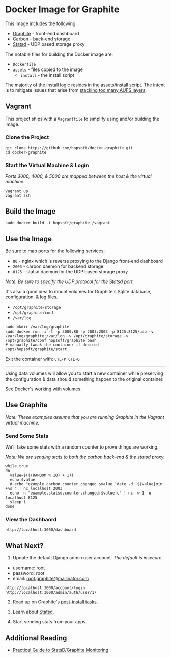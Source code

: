# Docker Image for Graphite

This image includes the following.

* [Graphite](http://graphite.readthedocs.org/en/latest/) - front-end dashboard
* [Carbon](http://graphite.readthedocs.org/en/latest/carbon-daemons.html) - back-end storage
* [Statsd](https://github.com/etsy/statsd/wiki) - UDP based storage proxy

The notable files for building the Docker image are:

* `Dockerfile`
* `assets` - files copied to the image
  * `install` - the install script

The majority of the install logic resides in the
[assets/install](https://github.com/hopsoft/docker-graphite/blob/master/assets/install) script.
The intent is to mitigate issues that arise from
[stacking too many AUFS layers](https://github.com/dotcloud/docker/issues/1171).

## Vagrant

This project ships with a `Vagrantfile` to simplify using and/or building the image.

### Clone the Project

```
git clone https://github.com/hopsoft/docker-graphite.git
cd docker-graphite
```

### Start the Virtual Machine & Login

*Ports 3000, 4000, & 5000 are mapped between the host & the virtual machine.*

```
vagrant up
vagrant ssh
```

## Build the Image

```
sudo docker build -t hopsoft/graphite /vagrant
```

## Use the Image

Be sure to map ports for the following services:

* `80` - nginx which is reverse proxying to the Django front-end dashboard
* `2003` - carbon daemon for backend storage
* `8125` - statsd daemon for the UDP based storage proxy

*Note: Be sure to specify the UDP protocol for the Statsd port.*

It's also a good idea to mount volumes for Graphite's Sqlite database, configuration, & log files.

* `/opt/graphite/storage`
* `/opt/graphite/conf`
* `/var/log`

```
sudo mkdir /var/log/graphite
sudo docker run -i -t -p 3000:80 -p 2003:2003 -p 8125:8125/udp -v /var/log/graphite:/var/log -v /opt/graphite/storage -v /opt/graphite/conf hopsoft/graphite bash
# manually tweak the container if desired
/opt/hopsoft/graphite/start
```

Exit the container with: `CTL-P CTL-Q`

---

Using data volumes will allow you to start a new container while preserving the
configuration & data should something happen to the original container.

See Docker's [working with volumes](http://docs.docker.io/en/latest/use/working_with_volumes/#create-a-new-container-using-existing-volumes-from-an-existing-container).

## Use Graphite

*Note: These examples assume that you are running Graphite in the Vagrant virtual machine.*

### Send Some Stats

We'll fake some stats with a random counter to prove things are working.

*Note: We are sending stats to both the carbon back-end & the statsd proxy.*

```
while true
do
  value=$(((RANDOM % 10) + 1))
  echo $value
  # echo "example.carbon.counter.changed $value `date -d -${value}min +%s`" | nc localhost 2003
  echo -n "example.statsd.counter.changed:$value|c" | nc -w 1 -u localhost 8125
  sleep 1
done
```

### View the Dashbaord

```
http://localhost:3000/dashboard
```

## What Next?

1. Update the default Django admin user account. _The default is insecure._

* username: root
* password: root
* email: root.graphite@mailinator.com

```
http://localhost:3000/account/login
http://localhost:3000/admin/auth/user/1/
```

2. Read up on Graphite's [post-install tasks](https://graphite.readthedocs.org/en/latest/install.html#post-install-tasks).

3. Learn about [Statsd](https://github.com/etsy/statsd/).

4. Start sending stats from your apps.

## Additional Reading

* [Practical Guide to StatsD/Graphite Monitoring](http://matt.aimonetti.net/posts/2013/06/26/practical-guide-to-graphite-monitoring/)

